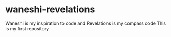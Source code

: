 # waneshi-revelations
Waneshi is my inspiration to code and Revelations is my compass code
This is my first repository

